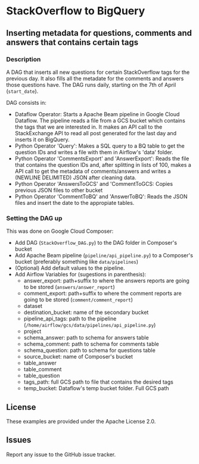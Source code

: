 # StackOverflow to BigQuery #
## Inserting metadata for questions, comments and answers that contains certain tags

### Description ####

A DAG that inserts all new questions for certain StackOverflow tags for the previous day. It also fills all the metadate for the comments and answers those questions have. The DAG runs daily, starting on the 7th of April (`start_date`).

DAG consists in:

* Dataflow Operator: Starts a Apache Beam pipeline in Google Cloud Dataflow. The pipeline reads a file from a GCS bucket which contains the tags that we are interested in. It makes an API call to the StackExchange API to read all post generated for the last day and inserts it on BigQuery.
* Python Operator 'Query': Makes a SQL query to a BQ table to get the question IDs and writes a file with them in Airflow's 'data' folder.
* Python Operator 'CommentsExport' and 'AnswerExport': Reads the file that contains the question IDs and, after splitting in lists of 100, makes a API call to get the metadata of comments/answers and writes a (NEWLINE DELIMITED) JSON after cleaning data.
* Python Operator 'AnswersToGCS' and 'CommentToGCS: Copies previous JSON files to other bucket
* Python Operator 'CommentToBQ' and 'AnswerToBQ': Reads the JSON files and insert the date to the appropiate tables.

### Setting the DAG up ###

This was done on Google Cloud Composer:

* Add DAG (`StackOverflow_DAG.py`) to the DAG folder in Composer's bucket
* Add Apache Beam pipeline (`pipeline/api_pipeline.py`) to a Composer's bucket (preferably something like `data/pipelines`)
* (Optional) Add default values to the pipeline.
* Add Airflow Variables for (sugestions in parenthesis):
	* answer_export: path+suffix to where the answers reports are going to be stored (`answers/answer_report`)
	* comment_export: path+suffix to where the comment reports are going to be stored (`comment/comment_report`)
	* dataset
	* destination_bucket: name of the secondary bucket
	* pipeline_api_tags: path to the pipeline (`/home/airflow/gcs/data/pipelines/api_pipeline.py`)
	* project
	* schema_answer: path to schema for answers table
	* schema_comment: path to schema for comments table
	* schema_question: path to schema for questions table
	* source_bucket: name of Composer's bucket
	* table_answer
	* table_comment
	* table_question
	* tags_path: full GCS path to file that contains the desired tags
	* temp_bucket: Dataflow's temp bucket folder. Full GCS path
	
## License

These examples are provided under the Apache License 2.0.

## Issues

Report any issue to the GitHub issue tracker.


